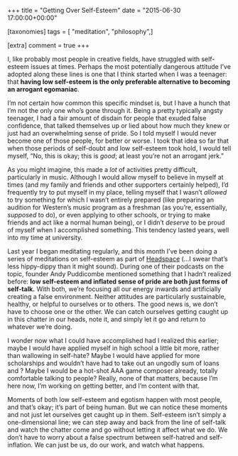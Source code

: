 +++
title = "Getting Over Self-Esteem"
date = "2015-06-30 17:00:00+00:00"

[taxonomies]
tags = [ "meditation", "philosophy",]

[extra]
comment = true
+++
<p>I, like probably most people in creative fields, have struggled with self-esteem issues at times. Perhaps the most potentially dangerous attitude I’ve adopted along these lines is one that I think started when I was a teenager: that <strong>having low self-esteem is the only preferable alternative to becoming an arrogant egomaniac</strong>.</p><!-- more -->

<p>I’m not certain how common this specific mindset is, but I have a hunch that I’m not the only one who’s gone through it. Being a pretty typically angsty teenager, I had a fair amount of disdain for people that exuded false confidence, that talked themselves up or lied about how much they knew or just had an overwhelming sense of pride. So I told myself I would never become one of those people, for better or worse. I took that idea so far that when those periods of self-doubt and low self-esteem took hold, I would tell myself, “No, this is okay; this is <em>good</em>; at least you’re not an arrogant jerk.”</p>

<p>As you might imagine, this made a <em>lot</em> of activities pretty difficult, particularly in music. Although I would allow myself to believe in myself at times (and my family and friends and other supporters certainly helped), I’d frequently try to put myself in my place, telling myself that I wasn’t <em>allowed</em> to try something for which I wasn’t entirely prepared (like preparing an audition for Western’s music program as a freshman (as you’re, essentially, <em>supposed</em> to do), or even applying to other schools, or trying to make friends and act like a normal human being), or I didn’t <em>deserve</em> to be proud of myself when I accomplished something. This tendency lasted years, well into my time at university.</p>

<p>Last year I began meditating regularly, and this month I’ve been doing a series of meditations on self-esteem as part of <a href="www.headspace.com">Headspace</a> (…I swear that’s less hippy-dippy than it might sound). During one of their podcasts on the topic, founder Andy Puddicombe mentioned something that I hadn’t realized before: <strong>low self-esteem and inflated sense of pride are both just forms of self-talk.</strong> With both, we’re focusing all our energy inwards and artificially creating a false environment. Neither attitudes are particularly sustainable, healthy, or helpful to ourselves or to others. The good news is, we don’t have to choose one or the other. We can catch ourselves getting caught up in this chatter in our heads, note it, and simply let it go and return to whatever we’re doing.</p>

<p>I wonder now what I could have accomplished had I realized this earlier; maybe I would have applied myself in high school a little bit more, rather than wallowing in self-hate? Maybe I would have applied for more scholarships and wouldn’t have had to take out an ungodly sum of loans and ? Maybe I would be a hot-shot AAA game composer already, totally comfortable talking to people? Really, none of that matters, because I’m here now, I’m working on getting better, and I’m content with that.</p>

<p>Moments of both low self-esteem and egotism happen with most people, and that’s okay; it’s part of being human. But we can notice these moments and not just let ourselves get caught up in them. Self-esteem isn’t simply a one-dimensional line; we can step away and back from the line of self-talk and watch the chatter come and go without letting it affect what we do. We don’t have to worry about a false spectrum between self-hatred and self-inflation. We can just be us, do our work, and watch what happens.</p>
